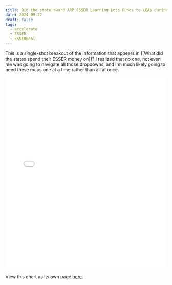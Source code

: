 ```yaml
---
title: Did the state award ARP ESSER Learning Loss Funds to LEAs during the reporting period?
date: 2024-09-27
draft: false
tags:
  - accelerate
  - ESSER
  - ESSERBool
---
```

 
This is a single-shot breakout of the information that appears in [[What did the states spend their ESSER money on]]? I realized that no one, not even me was going to navigate all those dropdowns, and I'm much likely going to need these maps one at a time rather than all at once.

<iframe src="state_esser_combined_learningLossFundsAwarded.html" width="100%" height="600px" frameborder="0"></iframe>

View this chart as its own page [here](https://log.jasongodfrey.info/html-files/state_esser_combined_learningLossFundsAwarded.html).